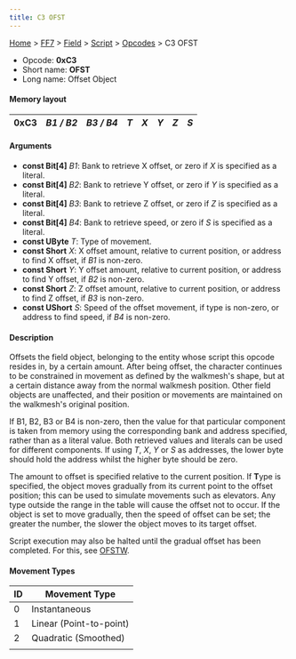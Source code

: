 ```yaml
---
title: C3 OFST
---
```


[Home](Main%20Page.md) > [FF7](FF7.md) > [Field](FF7/Field.md) > [Script](FF7/Field/Script.md) > [Opcodes](FF7/Field/Script/Opcodes.md) > C3 OFST

-   Opcode: **0xC3**
-   Short name: **OFST**
-   Long name: Offset Object

#### Memory layout

| 0xC3 | *B1 / B2* | *B3 / B4* | *T* | *X* | *Y* | *Z* | *S* |
|------|-----------|-----------|-----|-----|-----|-----|-----|

#### Arguments

-   **const Bit\[4\]** *B1*: Bank to retrieve X offset, or zero if *X*
    is specified as a literal.
-   **const Bit\[4\]** *B2*: Bank to retrieve Y offset, or zero if *Y*
    is specified as a literal.
-   **const Bit\[4\]** *B3*: Bank to retrieve Z offset, or zero if *Z*
    is specified as a literal.
-   **const Bit\[4\]** *B4*: Bank to retrieve speed, or zero if *S* is
    specified as a literal.
-   **const UByte** *T*: Type of movement.
-   **const Short** *X*: X offset amount, relative to current position,
    or address to find X offset, if *B1* is non-zero.
-   **const Short** *Y*: Y offset amount, relative to current position,
    or address to find Y offset, if *B2* is non-zero.
-   **const Short** *Z*: Z offset amount, relative to current position,
    or address to find Z offset, if *B3* is non-zero.
-   **const UShort** *S*: Speed of the offset movement, if type is
    non-zero, or address to find speed, if *B4* is non-zero.

#### Description

Offsets the field object, belonging to the entity whose script this
opcode resides in, by a certain amount. After being offset, the
character continues to be constrained in movement as defined by the
walkmesh's shape, but at a certain distance away from the normal
walkmesh position. Other field objects are unaffected, and their
position or movements are maintained on the walkmesh's original
position.

If B1, B2, B3 or B4 is non-zero, then the value for that particular
component is taken from memory using the corresponding bank and address
specified, rather than as a literal value. Both retrieved values and
literals can be used for different components. If using *T*, *X*, *Y* or
*S* as addresses, the lower byte should hold the address whilst the
higher byte should be zero.

The amount to offset is specified relative to the current position. If
**T**ype is specified, the object moves gradually from its current point
to the offset position; this can be used to simulate movements such as
elevators. Any type outside the range in the table will cause the offset
not to occur. If the object is set to move gradually, then the speed of
offset can be set; the greater the number, the slower the object moves
to its target offset.

Script execution may also be halted until the gradual offset has been
completed. For this, see [OFSTW][].

#### Movement Types

| ID  | Movement Type           |
|-----|-------------------------|
| 0   | Instantaneous           |
| 1   | Linear (Point-to-point) |
| 2   | Quadratic (Smoothed)    |
|     |                         |

  [OFSTW]: FF7/Field/Script/Opcodes/C4%20OFSTW.md "wikilink"
